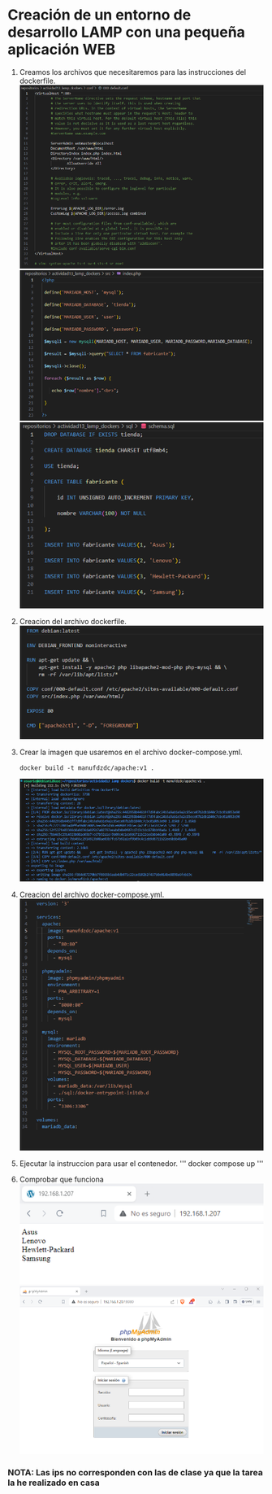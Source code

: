 # Creación de un entorno de desarrollo LAMP con una pequeña aplicación WEB

1. Creamos los archivos que necesitaremos para las instrucciones del dockerfile.
    ![](img/4.png)
    ![](img/5.png)
    ![](img/6.png)


2. Creacion del archivo dockerfile.
    ![](img/1.png)

3. Crear la imagen que usaremos en el archivo docker-compose.yml.
    ```
    docker build -t manufdzdc/apache:v1 .
    ```
    ![](img/2.png)

4. Creacion del archivo docker-compose.yml.
    ![](img/3.png)
 
5. Ejecutar la instruccion para usar el contenedor.
    ''' 
    docker compose up 
    ''' 
6. Comprobar que funciona
    ![](img/7.png)
    ![](img/8.png)

### NOTA: Las ips no corresponden con las de clase ya que la tarea la he realizado en casa